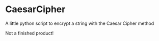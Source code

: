 # CaesarCipher
A little python script to encrypt a string with the Caesar Cipher method

Not a finished product!

